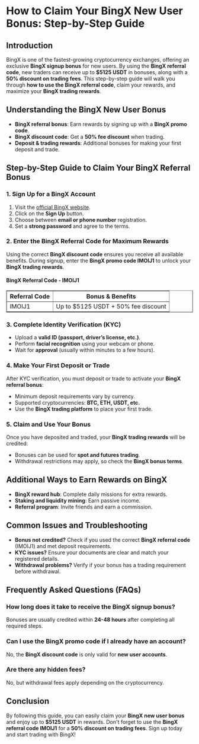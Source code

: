<h1>How to Claim Your BingX New User Bonus: Step-by-Step Guide</h1>
<h2>Introduction</h2>
<p>BingX is one of the fastest-growing cryptocurrency exchanges, offering an exclusive <strong>BingX signup bonus</strong> for new users. By using the <strong>BingX referral code</strong>, new traders can receive up to <strong>$5125 USDT</strong> in bonuses, along with a <strong>50% discount on trading fees</strong>. This step-by-step guide will walk you through <strong>how to use the BingX referral code</strong>, claim your rewards, and maximize your <strong>BingX trading rewards</strong>.</p>

<h2>Understanding the BingX New User Bonus</h2>
<ul>
    <li><strong>BingX referral bonus</strong>: Earn rewards by signing up with a <strong>BingX promo code</strong>.</li>
    <li><strong>BingX discount code</strong>: Get a <strong>50% fee discount</strong> when trading.</li>
    <li><strong>Deposit & trading rewards</strong>: Additional bonuses for making your first deposit and trade.</li>
</ul>

<h2>Step-by-Step Guide to Claim Your BingX Referral Bonus</h2>

<h3>1. Sign Up for a BingX Account</h3>
<ol>
    <li>Visit the <a href="https://www.bingx.com">official BingX website</a>.</li>
    <li>Click on the <strong>Sign Up</strong> button.</li>
    <li>Choose between <strong>email or phone number</strong> registration.</li>
    <li>Set a <strong>strong password</strong> and agree to the terms.</li>
</ol>

<h3>2. Enter the BingX Referral Code for Maximum Rewards</h3>
<p>Using the correct <strong>BingX discount code</strong> ensures you receive all available benefits. During signup, enter the <strong>BingX promo code IMOIJ1</strong> to unlock your <strong>BingX trading rewards</strong>.</p>

<h4>BingX Referral Code - IMOIJ1</h4>
<table border="1">
    <tr>
        <th>Referral Code</th>
        <th>Bonus & Benefits</th>
    </tr>
    <tr>
        <td>IMOIJ1</td>
        <td>Up to $5125 USDT + 50% fee discount</td>
    </tr>
</table>

<h3>3. Complete Identity Verification (KYC)</h3>
<ul>
    <li>Upload a <strong>valid ID (passport, driver’s license, etc.)</strong>.</li>
    <li>Perform <strong>facial recognition</strong> using your webcam or phone.</li>
    <li>Wait for <strong>approval</strong> (usually within minutes to a few hours).</li>
</ul>

<h3>4. Make Your First Deposit or Trade</h3>
<p>After KYC verification, you must deposit or trade to activate your <strong>BingX referral bonus</strong>:</p>
<ul>
    <li>Minimum deposit requirements vary by currency.</li>
    <li>Supported cryptocurrencies: <strong>BTC, ETH, USDT, etc.</strong></li>
    <li>Use the <strong>BingX trading platform</strong> to place your first trade.</li>
</ul>

<h3>5. Claim and Use Your Bonus</h3>
<p>Once you have deposited and traded, your <strong>BingX trading rewards</strong> will be credited:</p>
<ul>
    <li>Bonuses can be used for <strong>spot and futures trading</strong>.</li>
    <li>Withdrawal restrictions may apply, so check the <strong>BingX bonus terms</strong>.</li>
</ul>

<h2>Additional Ways to Earn Rewards on BingX</h2>
<ul>
    <li><strong>BingX reward hub</strong>: Complete daily missions for extra rewards.</li>
    <li><strong>Staking and liquidity mining</strong>: Earn passive income.</li>
    <li><strong>Referral program</strong>: Invite friends and earn a commission.</li>
</ul>

<h2>Common Issues and Troubleshooting</h2>
<ul>
    <li><strong>Bonus not credited?</strong> Check if you used the correct <strong>BingX referral code</strong> (IMOIJ1) and met deposit requirements.</li>
    <li><strong>KYC issues?</strong> Ensure your documents are clear and match your registered details.</li>
    <li><strong>Withdrawal problems?</strong> Verify if your bonus has a trading requirement before withdrawal.</li>
</ul>

<h2>Frequently Asked Questions (FAQs)</h2>
<h3>How long does it take to receive the BingX signup bonus?</h3>
<p>Bonuses are usually credited within <strong>24-48 hours</strong> after completing all required steps.</p>

<h3>Can I use the BingX promo code if I already have an account?</h3>
<p>No, the <strong>BingX discount code</strong> is only valid for <strong>new user accounts</strong>.</p>

<h3>Are there any hidden fees?</h3>
<p>No, but withdrawal fees apply depending on the cryptocurrency.</p>

<h2>Conclusion</h2>
<p>By following this guide, you can easily claim your <strong>BingX new user bonus</strong> and enjoy up to <strong>$5125 USDT</strong> in rewards. Don't forget to use the <strong>BingX referral code IMOIJ1</strong> for a <strong>50% discount on trading fees</strong>. Sign up today and start trading with BingX!</p>
